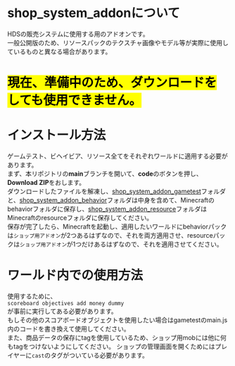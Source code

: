 # shop_system_addonについて
HDSの販売システムに使用する用のアドオンです。  
一般公開版のため、リソースパックのテクスチャ画像やモデル等が実際に使用しているものと異なる場合があります。
# <mark>現在、準備中のため、ダウンロードをしても使用できません。</mark>
# インストール方法
ゲームテスト、ビヘイビア、リソース全てをそれぞれワールドに適用する必要があります。  
まず、本リポジトリの**main**ブランチを開いて、**code**のボタンを押し、**Download ZIP**をおします。  
ダウンロードしたファイルを解凍し、[shop_system_addon_gametest](shop_system_addon_gametest)フォルダと、[shop_system_addon_behavior](shop_system_addon_behavior)フォルダは中身を含めて、Minecraftのbehaviorフォルダに保存し、[shop_system_addon_resource](shop_system_addon_resource)フォルダはMinecraftのresourceフォルダに保存してください。  
保存が完了したら、Minecraftを起動し、適用したいワールドにbehaviorパックは`ショップ用アドオン`が2つあるはずなので、それを両方適用させ、resourceパックは`ショップ用アドオン`が1つだけあるはずなので、それを適用させてください。
# ワールド内での使用方法
使用するために、  
```scoreboard objectives add money dummy```  
が事前に実行してある必要があります。  
もしその他のスコアボードオブジェクトを使用したい場合はgametestのmain.js内のコードを書き換えて使用してください。  
また、商品データの保存にtagを使用しているため、ショップ用mobには他に何もtagをつけないようにしてください。
ショップの管理画面を開くためにはプレイヤーに`cast`のタグがついている必要があります。  